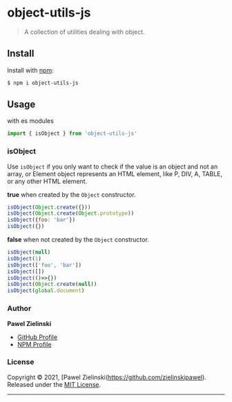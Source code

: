 # object-utils-js

> A collection of utilities dealing with object.

## Install

Install with [npm](https://www.npmjs.com/):

```sh
$ npm i object-utils-js
```

## Usage

with es modules
```js
import { isObject } from 'object-utils-js'
```

### isObject
Use `isObject` if you only want to check if the value is an object and not an array, or Element object represents an HTML element, like P, DIV, A, TABLE, or any other HTML element.

**true** when created by the `Object` constructor.

```js
isObject(Object.create({}))
isObject(Object.create(Object.prototype))
isObject({foo: 'bar'})
isObject({})
```

**false** when not created by the `Object` constructor.

```js
isObject(null)
isObject(1)
isObject(['foo', 'bar'])
isObject([])
isObject(()=>{})
isObject(Object.create(null))
isObject(global.document)
```

### Author

**Pawel Zielinski**

* [GitHub Profile](https://github.com/zielinskipawel)
* [NPM Profile](https://www.npmjs.com/settings/zielinskipawel)

### License

Copyright © 2021, [Pawel Zielinski(https://github.com/zielinskipawel).
Released under the [MIT License](LICENSE).

***